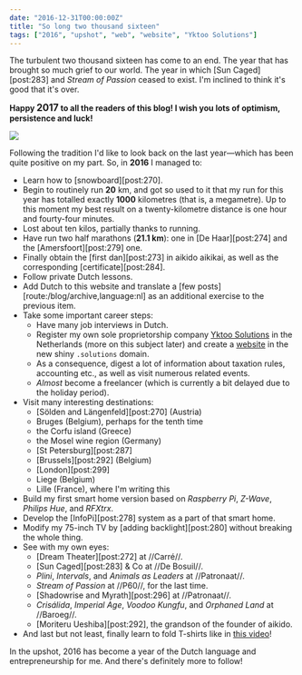 ```yaml
---
date: "2016-12-31T00:00:00Z"
title: "So long two thousand sixteen"
tags: ["2016", "upshot", "web", "website", "Yktoo Solutions"]
---
```


The turbulent two thousand sixteen has come to an end. The year that has brought so much grief to our world. The year in which [Sun Caged][post:283] and *Stream of Passion* ceased to exist. I'm inclined to think it's good that it's over.

<p class="text-center">
    <b>Happy <big>2017</big> to all the readers of this blog! I wish you lots of optimism, persistence and luck!</b>
</p>

![](img:3.bp.blogspot.com/-j13YG-30uUo/WGJ6mibiEgI/AAAAAAAAoyk/ZqH9Gi4_Q8c-wVOBGrnz20vIayOMa5AtQCPcB/s1600/2017.png)

Following the tradition I'd like to look back on the last year—which has been quite positive on my part. So, in **2016** I managed to:

<!--more-->

* Learn how to [snowboard][post:270].
* Begin to routinely run **20** km, and got so used to it that my run for this year has totalled exactly **1000** kilometres (that is, a megametre). Up to this moment my best result on a twenty-kilometre distance is one hour and fourty-four minutes.
* Lost about ten kilos, partially thanks to running.
* Have run two half marathons (**21.1 km**): one in [De Haar][post:274] and the [Amersfoort][post:279] one.
* Finally obtain the [first dan][post:273] in aikido aikikai, as well as the corresponding [certificate][post:284].
* Follow private Dutch lessons.
* Add Dutch to this website and translate a [few posts][route:/blog/archive,language:nl] as an additional exercise to the previous item.
* Take some important career steps:
    * Have many job interviews in Dutch.
    * Register my own sole proprietorship company [Yktoo Solutions](http://www.yktoo.solutions/) in the Netherlands (more on this subject later) and create a [website](http://www.yktoo.solutions/) in the new shiny `.solutions` domain.
    * As a consequence, digest a lot of information about taxation rules, accounting etc., as well as visit numerous related events.
    * *Almost* become a freelancer (which is currently a bit delayed due to the holiday period).
* Visit many interesting destinations:
    * [Sölden and Längenfeld][post:270] (Austria)
    * Bruges (Belgium), perhaps for the tenth time
    * the Corfu island (Greece)
    * the Mosel wine region (Germany)
    * [St Petersburg][post:287]
    * [Brussels][post:292] (Belgium)
    * [London][post:299]
    * Liege (Belgium)
    * Lille (France), where I'm writing this
* Build my first smart home version based on *Raspberry Pi*, *Z-Wave*, *Philips Hue*, and *RFXtrx*.
* Develop the [InfoPi][post:278] system as a part of that smart home.
* Modify my 75-inch TV by [adding backlight][post:280] without breaking the whole thing.
* See with my own eyes:
    * [Dream Theater][post:272] at //Carré//.
    * [Sun Caged][post:283] & Co at //De Bosuil//.
    * *Plini*, *Intervals*, and *Animals as Leaders* at //Patronaat//.
    * *Stream of Passion* at //P60//, for the last time.
    * [Shadowrise and Myrath][post:296] at //Patronaat//.
    * *Crisálida*, *Imperial Age*, *Voodoo Kungfu*, and *Orphaned Land* at //Baroeg//.
    * [Moriteru Ueshiba][post:292], the grandson of the founder of aikido.
* And last but not least, finally learn to fold T-shirts like in [this video](https://www.youtube.com/watch?v=iyqltFTug1I)!

In the upshot, 2016 has become a year of the Dutch language and entrepreneurship for me. And there's definitely more to follow!
